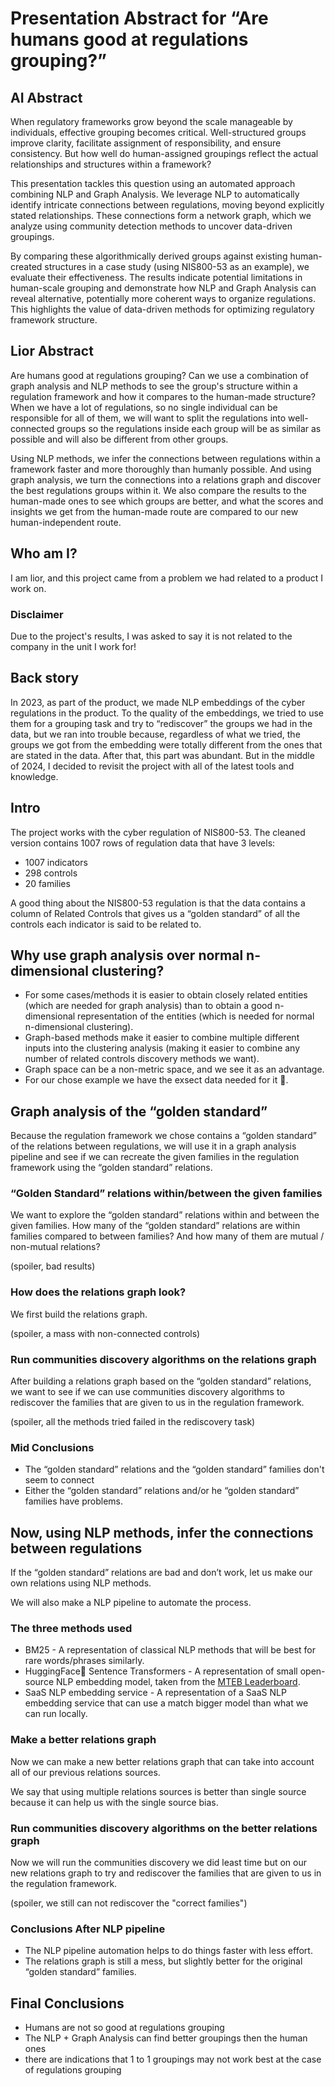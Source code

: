 # Presentation Abstract for  “Are humans good at regulations grouping?”

## AI Abstract

When regulatory frameworks grow beyond the scale manageable by individuals, effective grouping becomes critical. Well-structured groups improve clarity, facilitate assignment of responsibility, and ensure consistency. But how well do human-assigned groupings reflect the actual relationships and structures within a framework?

This presentation tackles this question using an automated approach combining NLP and Graph Analysis. We leverage NLP to automatically identify intricate connections between regulations, moving beyond explicitly stated relationships. These connections form a network graph, which we analyze using community detection methods to uncover data-driven groupings.

By comparing these algorithmically derived groups against existing human-created structures in a case study (using NIS800-53 as an example), we evaluate their effectiveness. The results indicate potential limitations in human-scale grouping and demonstrate how NLP and Graph Analysis can reveal alternative, potentially more coherent ways to organize regulations. This highlights the value of data-driven methods for optimizing regulatory framework structure.

## Lior Abstract

Are humans good at regulations grouping? Can we use a combination of graph analysis and NLP methods to see the group's structure within a regulation framework and how it compares to the human-made structure? When we have a lot of regulations, so no single individual can be responsible for all of them, we will want to split the regulations into well-connected groups so the regulations inside each group will be as similar as possible and will also be different from other groups.

Using NLP methods, we infer the connections between regulations within a framework faster and more thoroughly than humanly possible. And using graph analysis, we turn the connections into a relations graph and discover the best regulations groups within it.
We also compare the results to the human-made ones to see which groups are better, and what the scores and insights we get from the human-made route are compared to our new human-independent route.

## Who am I?

I am lior, and this project came from a problem we had related to a product I work on.

### Disclaimer

Due to the project's results, I was asked to say it is not related to the company in the unit I work for!

## Back story

In 2023, as part of the product, we made NLP embeddings of the cyber regulations in the product. To the quality of the embeddings, we tried to use them for a grouping task and try to “rediscover” the groups we had in the data, but we ran into trouble because, regardless of what we tried, the groups we got from the embedding were totally different from the ones that are stated in the data. After that, this part was abundant.
But in the middle of 2024, I decided to revisit the project with all of the latest tools and knowledge.

## Intro

The project works with the cyber regulation of NIS800-53.
The cleaned version contains 1007 rows of regulation data that have 3 levels:

* 1007 indicators
* 298 controls
* 20 families

A good thing about the NIS800-53 regulation is that the data contains a column of Related Controls that gives us a “golden standard” of all the controls each indicator is said to be related to.

## Why use graph analysis over normal n-dimensional clustering?

* For some cases/methods it is easier to obtain closely related entities (which are needed for graph analysis) than to obtain a good n-dimensional representation of the entities (which is needed for normal n-dimensional clustering).
* Graph-based methods make it easier to combine multiple different inputs into the clustering analysis (making it easier to combine any number of related controls discovery methods we want).
* Graph space can be a non-metric space, and we see it as an advantage.
* For our chose example we have the exsect data needed for it 🙂.

## Graph analysis of the “golden standard”

Because the regulation framework we chose contains a “golden standard” of the relations between regulations, we will use it in a graph analysis pipeline and see if we can recreate the given families in the regulation framework using the “golden standard” relations.

### “Golden Standard” relations within/between the given families

We want to explore the “golden standard” relations within and between the given families. How many of the “golden standard” relations are within families compared to between families? And how many of them are mutual / non-mutual relations?

(spoiler, bad results)

### How does the relations graph look?

We first build the relations graph.

(spoiler, a mass with non-connected controls)

### Run communities discovery algorithms on the relations graph

After building a relations graph based on the “golden standard” relations, we want to see if we can use communities discovery algorithms to rediscover the families that are given to us in the regulation framework.

(spoiler, all the methods tried failed in the rediscovery task)

### Mid Conclusions

* The “golden standard” relations and the “golden standard” families don't seem to connect
* Either the “golden standard” relations and/or he “golden standard” families have problems.

## Now, using NLP methods, infer the connections between regulations

If the “golden standard” relations are bad and don’t work, let us make our own relations using NLP methods.

We will also make a NLP pipeline to automate the process.

### The three methods used

* BM25 - A representation of classical NLP methods that will be best for rare words/phrases similarly.
* HuggingFace🤗 Sentence Transformers - A representation of small open-source NLP embedding model, taken from the [MTEB Leaderboard](https://huggingface.co/spaces/mteb/leaderboard).
* SaaS NLP embedding service - A representation of a SaaS NLP embedding service that can use a match bigger model than what we can run locally.

### Make a better relations graph

Now we can make a new better relations graph that can take into account all of our previous relations sources.

We say that using multiple relations sources is better than single source because it can help us with the single source bias.

### Run communities discovery algorithms on the better relations graph

Now we will run the communities discovery we did least time but on our new relations graph to try and rediscover the families that are given to us in the regulation framework.

(spoiler, we still can not rediscover the "correct families")

### Conclusions After NLP pipeline

* The NLP pipeline automation helps to do things faster with less effort.
* The relations graph is still a mess, but slightly better for the original “golden standard” families.

## Final Conclusions

* Humans are not so good at regulations grouping
* The NLP + Graph Analysis can find better groupings then the human ones
* there are indications that 1 to 1 groupings may not work best at the case of regulations grouping
